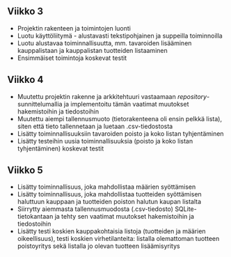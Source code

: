 ## Viikko 3
- Projektin rakenteen ja toimintojen luonti
- Luotu käyttöliitymä - alustavasti tekstipohjainen ja suppeilla toiminnoilla
- Luotu alustavaa toiminnallisuutta, mm. tavaroiden lisääminen kauppalistaan ja kauppalistan tuotteiden listaaminen
- Ensimmäiset toimintoja koskevat testit

## Viikko 4
- Muutettu projektin rakenne ja arkkitehtuuri vastaamaan *repository*-sunnittelumallia ja implementoitu tämän vaatimat muutokset hakemistoihin ja tiedostoihin
- Muutettu aiempi tallennusmuoto (tietorakenteena oli ensin pelkkä lista), siten että tieto tallennetaan ja luetaan .csv-tiedostosta
- Lisätty toiminnallisuuksiin tavaroiden poisto ja koko listan tyhjentäminen
- Lisätty testeihin uusia toiminnallisuuksia (poisto ja koko listan tyhjentäminen) koskevat testit

## Viikko 5
- Lisätty toiminnallisuus, joka mahdollistaa määrien syöttämisen
- Lisätty toiminnallisuus, joka mahdollistaa tuotteiden syöttämisen haluttuun kauppaan ja tuotteiden poiston halutun kaupan listalta
- Siirrytty aiemmasta tallennusmuodosta (.csv-tiedosto) SQLite-tietokantaan ja tehty sen vaatimat muutokset hakemistoihin ja tiedostoihin
- Lisätty testi koskien kauppakohtaisia listoja (tuotteiden ja määrien oikeellisuus), testi koskien virhetilanteita: listalla olemattoman tuotteen poistoyritys sekä listalla jo olevan tuotteen lisäämisyritys 
